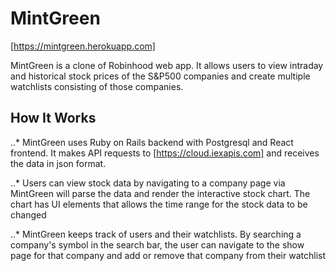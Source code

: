 # MintGreen

[https://mintgreen.herokuapp.com]

MintGreen is a clone of Robinhood web app. It allows users to view intraday and historical stock prices of the S&P500 companies and create multiple watchlists consisting of those companies.


## How It Works

..* MintGreen uses Ruby on Rails backend with Postgresql and React frontend. It makes API requests to [https://cloud.iexapis.com] and receives the data in json format. 

..* Users can view stock data by navigating to a company page via MintGreen will parse the data and render the interactive stock chart. The chart has UI elements that allows the time range for the stock data to be changed

..* MintGreen keeps track of users and their watchlists. By searching a company's symbol in the search bar, the user can navigate to the show page for that company and add or remove that company from their watchlist

